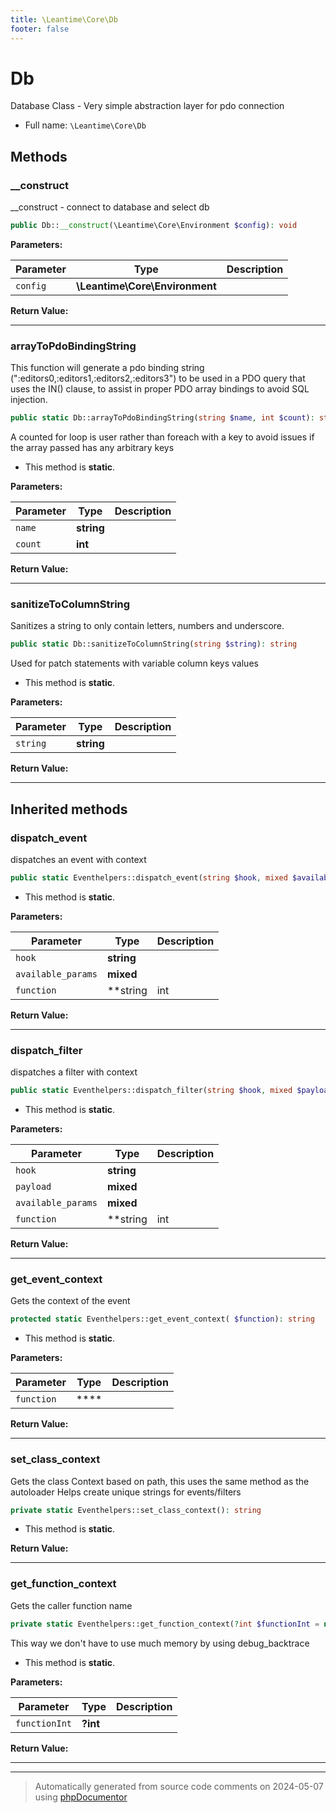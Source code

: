 ```yaml
---
title: \Leantime\Core\Db
footer: false
---
```


# Db

Database Class - Very simple abstraction layer for pdo connection



* Full name: `\Leantime\Core\Db`



## Methods

### __construct

__construct - connect to database and select db

```php
public Db::__construct(\Leantime\Core\Environment $config): void
```








**Parameters:**

| Parameter | Type | Description |
|-----------|------|-------------|
| `config` | **\Leantime\Core\Environment** |  |


**Return Value:**





---
### arrayToPdoBindingString

This function will generate a pdo binding string (":editors0,:editors1,:editors2,:editors3") to be used in a PDO
query that uses the IN() clause, to assist in proper PDO array bindings to avoid SQL injection.

```php
public static Db::arrayToPdoBindingString(string $name, int $count): string
```

A counted for loop is user rather than foreach with a key to avoid issues if the array passed has any
arbitrary keys

* This method is **static**.




**Parameters:**

| Parameter | Type | Description |
|-----------|------|-------------|
| `name` | **string** |  |
| `count` | **int** |  |


**Return Value:**





---
### sanitizeToColumnString

Sanitizes a string to only contain letters, numbers and underscore.

```php
public static Db::sanitizeToColumnString(string $string): string
```

Used for patch statements with variable column keys values

* This method is **static**.




**Parameters:**

| Parameter | Type | Description |
|-----------|------|-------------|
| `string` | **string** |  |


**Return Value:**





---


## Inherited methods

### dispatch_event

dispatches an event with context

```php
public static Eventhelpers::dispatch_event(string $hook, mixed $available_params = [], string|int|null $function = null): void
```



* This method is **static**.




**Parameters:**

| Parameter | Type | Description |
|-----------|------|-------------|
| `hook` | **string** |  |
| `available_params` | **mixed** |  |
| `function` | **string|int|null** |  |


**Return Value:**





---
### dispatch_filter

dispatches a filter with context

```php
public static Eventhelpers::dispatch_filter(string $hook, mixed $payload, mixed $available_params = [], string|int|null $function = null): mixed
```



* This method is **static**.




**Parameters:**

| Parameter | Type | Description |
|-----------|------|-------------|
| `hook` | **string** |  |
| `payload` | **mixed** |  |
| `available_params` | **mixed** |  |
| `function` | **string|int|null** |  |


**Return Value:**





---
### get_event_context

Gets the context of the event

```php
protected static Eventhelpers::get_event_context( $function): string
```



* This method is **static**.




**Parameters:**

| Parameter | Type | Description |
|-----------|------|-------------|
| `function` | **** |  |


**Return Value:**





---
### set_class_context

Gets the class Context based on path, this uses the same method as the autoloader
Helps create unique strings for events/filters

```php
private static Eventhelpers::set_class_context(): string
```



* This method is **static**.





**Return Value:**





---
### get_function_context

Gets the caller function name

```php
private static Eventhelpers::get_function_context(?int $functionInt = null): string
```

This way we don't have to use much memory by using debug_backtrace

* This method is **static**.




**Parameters:**

| Parameter | Type | Description |
|-----------|------|-------------|
| `functionInt` | **?int** |  |


**Return Value:**





---


---
> Automatically generated from source code comments on 2024-05-07 using [phpDocumentor](http://www.phpdoc.org/)
